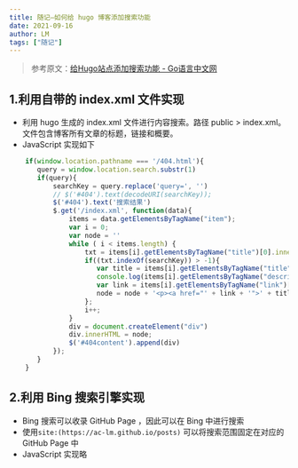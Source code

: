 ```yaml
---
title: 随记—如何给 hugo 博客添加搜索功能
date: 2021-09-16
author: LM
tags: ["随记"]
---
```


> 参考原文：[给Hugo站点添加搜索功能 - Go语言中文网](https://studygolang.com/articles/27141?fr=sidebar)

## 1.利用自带的 index.xml 文件实现

- 利用 hugo 生成的 index.xml 文件进行内容搜索。路径 public > index.xml。文件包含博客所有文章的标题，链接和概要。
- JavaScript 实现如下

```javascript
    if(window.location.pathname === '/404.html'){
	   query = window.location.search.substr(1)
	   if(query){
	       searchKey = query.replace('query=', '')
	       // $('#404').text(decodeURI(searchKey));
	       $('#404').text('搜索结果')
	       $.get('/index.xml', function(data){
	           items = data.getElementsByTagName("item");
	           var i = 0;
	           var node = ''
	           while ( i < items.length) {
	               txt = items[i].getElementsByTagName("title")[0].innerHTML + items[i].getElementsByTagName("description")[0].innerHTML;
	               if((txt.indexOf(searchKey)) > -1){
	                  var title = items[i].getElementsByTagName("title")[0].innerHTML;
	                  console.log(items[i].getElementsByTagName("description")[0].innerHTML);
	                  var link = items[i].getElementsByTagName("link")[0].innerHTML;
	                  node = node + '<p><a href="' + link + '">' + title + '</a></p>'
	               };
	               i++;
	           }
	           div = document.createElement("div")
	           div.innerHTML = node;
	           $('#404content').append(div)
	       });
	   }
    }
```

## 2.利用 Bing 搜索引擎实现

- Bing 搜索可以收录 GitHub Page ，因此可以在 Bing 中进行搜索
- 使用`site:(https://ac-lm.github.io/posts)` 可以将搜索范围固定在对应的 GitHub Page 中
- JavaScript 实现略